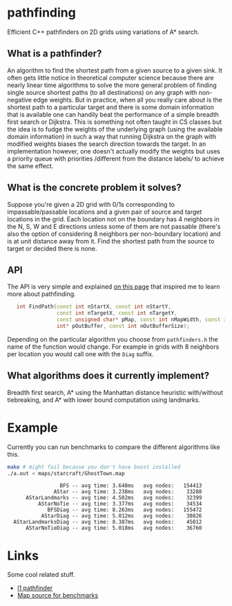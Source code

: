 # pathfinding
Efficient C++ pathfinders on 2D grids using variations of A* search.

## What is a pathfinder?

   An algorithm to find the shortest path from a given source to a
   given sink. It often gets little notice in theoretical computer
   science because there are nearly linear time algorithms to solve
   the more general problem of finding single source shortest paths
   (to all destinations) on any graph with non-negative edge
   weights. But in practice, when all you really care about is the
   shortest path to a particular target and there is some domain
   information that is available one can handily beat the performance
   of a simple breadth first search or Dijkstra. This is something not
   often taught in CS classes but the idea is to fudge the weights of
   the underlying graph (using the available domain information) in
   such a way that running Dijkstra on the graph with modified weights
   biases the search direction towards the target. In an
   implementation however, one doesn't actually modify the weights but
   uses a priority queue with priorities /different from the distance
   labels/ to achieve the same effect.

## What is the concrete problem it solves?

   Suppose you're given a 2D grid with 0/1s corresponding to
   impassable/passable locations and a given pair of source and target
   locations in the grid. Each location not on the boundary has 4
   neighbors in the N, S, W and E directions unless some of them are
   not passable (there's also the option of considering 8 neighbors
   per non-boundary location) and is at unit distance away from
   it. Find the shortest path from the source to target or decided
   there is none.

## API

   The API is very simple and explained [on this
   page](https://paradox.kattis.com/problems/paradoxpath) that
   inspired me to learn more about pathfinding.

```C++
   int FindPath(const int nStartX, const int nStartY,
                const int nTargetX, const int nTargetY,
                const unsigned char* pMap, const int nMapWidth, const int nMapHeight,
                int* pOutBuffer, const int nOutBufferSize);
```

   Depending on the particular algorithm you choose from
   `pathfinders.h` the name of the function would change. For example
   in grids with 8 neighbors per location you would call one with the
   `Diag` suffix.

## What algorithms does it currently implement?

   Breadth first search, A* using the Manhattan distance heuristic
   with/without tiebreaking, and A* with lower bound computation using
   landmarks.

# Example

  Currently you can run benchmarks to compare the different algorithms like this.

```bash
make # might fail because you don't have boost installed
./a.out < maps/starcraft/GhostTown.map
```

```
                 BFS -- avg time: 3.648ms	avg nodes:   154413
               AStar -- avg time: 3.238ms	avg nodes:    33288
      AStarLandmarks -- avg time: 4.502ms	avg nodes:    32399
          AStarNoTie -- avg time: 3.377ms	avg nodes:    34534
             BFSDiag -- avg time: 8.263ms	avg nodes:   155472
           AStarDiag -- avg time: 5.012ms	avg nodes:    30826
  AStarLandmarksDiag -- avg time: 8.387ms	avg nodes:    45012
      AStarNoTieDiag -- avg time: 5.018ms	avg nodes:    36760
```

# Links

  Some cool related stuff.

  * [l1 pathfinder](http://mikolalysenko.github.io/l1-path-finder/www/)
  * [Map source for benchmarks](http://www.movingai.com/benchmarks/)

